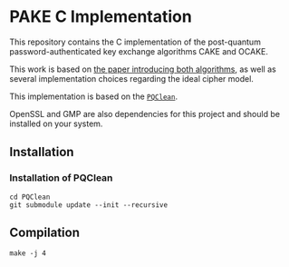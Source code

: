 # PAKE C Implementation

This repository contains the C implementation of the post-quantum password-authenticated key exchange algorithms CAKE and OCAKE.

This work is based on [the paper introducing both algorithms](https://eprint.iacr.org/2023/470), as well as several implementation choices regarding the ideal cipher model.

This implementation is based on the [`PQClean`](https://github.com/PQClean/PQClean).

OpenSSL and GMP are also dependencies for this project and should be installed on your system.

## Installation

### Installation of PQClean

```shell
cd PQClean
git submodule update --init --recursive
```

## Compilation

```
make -j 4
```
